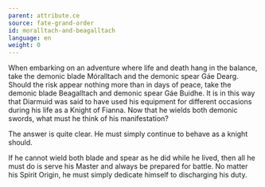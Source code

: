 ```yaml
---
parent: attribute.ce
source: fate-grand-order
id: moralltach-and-beagalltach
language: en
weight: 0
---
```


When embarking on an adventure where life and death hang in the balance, take the demonic blade Móralltach and the demonic spear Gáe Dearg. Should the risk appear nothing more than in days of peace, take the demonic blade Beagalltach and demonic spear Gáe Buidhe. It is in this way that Diarmuid was said to have used his equipment for different occasions during his life as a Knight of Fianna. Now that he wields both demonic swords, what must he think of his manifestation?

The answer is quite clear. He must simply continue to behave as a knight should.

If he cannot wield both blade and spear as he did while he lived, then all he must do is serve his Master and always be prepared for battle. No matter his Spirit Origin, he must simply dedicate himself to discharging his duty.

